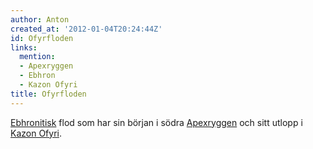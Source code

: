 ```yaml
---
author: Anton
created_at: '2012-01-04T20:24:44Z'
id: Ofyrfloden
links:
  mention:
  - Apexryggen
  - Ebhron
  - Kazon Ofyri
title: Ofyrfloden
---
```


[Ebhronitisk] flod som har sin början i södra [Apexryggen] och sitt utlopp i [Kazon Ofyri].

  [Ebhronitisk]: Ebhron
  [Apexryggen]: Apexryggen
  [Kazon Ofyri]: Kazon_Ofyri
